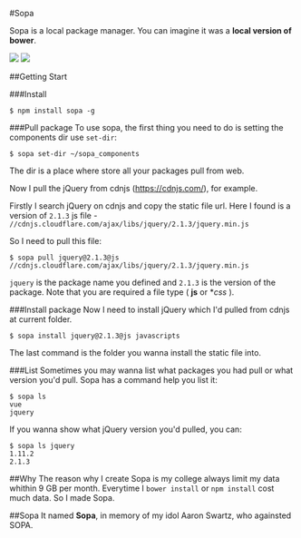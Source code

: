 #Sopa

Sopa is a local package manager. You can imagine it was a **local version of bower**.

![](https://img.shields.io/npm/v/sopa.svg?style=flat)
![](https://img.shields.io/npm/dm/sopa.svg?style=flat)



##Getting Start

###Install
```shell
$ npm install sopa -g
```

###Pull package
To use sopa, the first thing you need to do is setting the components dir use `set-dir`:

```shell
$ sopa set-dir ~/sopa_components
```

The dir is a place where store all your packages pull from web.

Now I pull the jQuery from cdnjs (https://cdnjs.com/), for example.

Firstly I search jQuery on cdnjs and copy the static file url. Here I found is a version of `2.1.3` js file - `//cdnjs.cloudflare.com/ajax/libs/jquery/2.1.3/jquery.min.js`

So I need to pull this file:
```shell
$ sopa pull jquery@2.1.3@js //cdnjs.cloudflare.com/ajax/libs/jquery/2.1.3/jquery.min.js
```

`jquery` is the package name you defined and `2.1.3` is the version of the package. Note that you are required a file type ( **js** or **css* ).

###Install package
Now I need to install jQuery which I'd pulled from cdnjs at current folder.

```
$ sopa install jquery@2.1.3@js javascripts
```

The last command is the folder you wanna install the static file into.

###List
Sometimes you may wanna list what packages you had pull or what version you'd pull. Sopa has a command help you list it:

```
$ sopa ls
vue
jquery
```

If you wanna show what jQuery version you'd pulled, you can:

```
$ sopa ls jquery
1.11.2
2.1.3
```

##Why
The reason why I create Sopa is my college always limit my data whithin 9 GB per month. Everytime I `bower install` or `npm install` cost much data. So I made Sopa.

##Sopa
It named **Sopa**, in memory of my idol Aaron Swartz, who againsted SOPA.